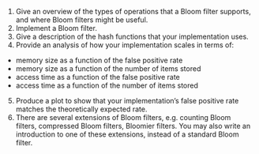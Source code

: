 1. Give an overview of the types of operations that a Bloom filter supports, and where Bloom filters might be useful.
2. Implement a Bloom filter.
3. Give a description of the hash functions that your implementation uses.
4. Provide an analysis of how your implementation scales in terms of:
- memory size as a function of the false positive rate
- memory size as a function of the number of items stored
- access time as a function of the false positive rate
- access time as a function of the number of items stored
5. Produce a plot to show that your implementation’s false positive rate matches the theoretically expected rate.
6. There are several extensions of Bloom filters, e.g. counting Bloom filters, compressed Bloom filters, Bloomier filters. You may also write an introduction to one of these extensions, instead of a standard Bloom filter.
